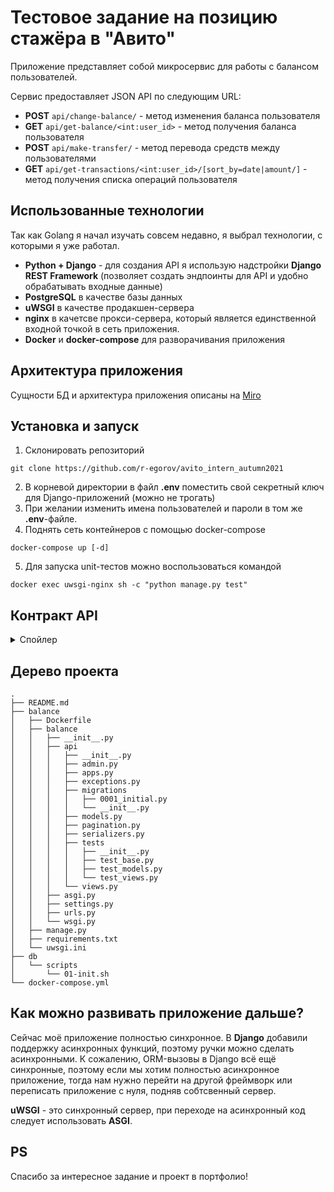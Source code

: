 # Тестовое задание на позицию стажёра в "Авито"
Приложение представляет собой микросервис для работы с балансом пользователей.

Сервис предоставляет JSON API по следующим URL:
- **POST** `api/change-balance/` - метод изменения баланса пользователя
- **GET** `api/get-balance/<int:user_id>` - метод получения баланса пользователя
- **POST** `api/make-transfer/` - метод перевода средств между пользователями
- **GET** `api/get-transactions/<int:user_id>/[sort_by=date|amount/]` - метод получения списка операций пользователя

## Использованные технологии
Так как Golang я начал изучать совсем недавно, я выбрал технологии, с которыми я уже работал.
* **Python + Django** - для создания API я использую надстройки **Django REST Framework** (позволяет создать эндпоинты для API и удобно обрабатывать входные данные)
* **PostgreSQL** в качестве базы данных
* **uWSGI** в качестве продакшен-сервера
* **nginx** в качетсве прокси-сервера, который является единственной входной точкой в сеть приложения.
* **Docker** и **docker-compose** для разворачивания приложения

## Архитектура приложения
Сущности БД и архитектура приложения описаны на [Miro](https://miro.com/app/board/o9J_lyxUyZo=/)

## Установка и запуск
1. Склонировать репозиторий
```
git clone https://github.com/r-egorov/avito_intern_autumn2021
```
2. В корневой директории в файл **.env** поместить свой секретный ключ для Django-приложений (можно не трогать)
3. При желании изменить имена пользователей и пароли в том же **.env**-файле.
4. Поднять сеть контейнеров с помощью docker-compose
```
docker-compose up [-d]
```
5. Для запуска unit-тестов можно воспользоваться командой
```
docker exec uwsgi-nginx sh -c "python manage.py test"
```

## Контракт API
<details>
  <summary>Спойлер</summary>
  В каждом методе входные данные валидируются. При ошибках возрващается соответстующий код ответа и ошибка в ответном JSON.
  Данные сообщений должны быть обёрнуты в поле `data`, например:
  
  ```
  POST api/change-balance/
  
  {
    "data": {
        "user_id": 1,
        "amount": 10000.00
    }
  }
  ```
  
  **Метод изменения баланса пользователя**
  
  Принимает `user_id` пользователя и `amount` - то, на сколько изменить баланс пользователя. `amount` может быть отрицательным, для списания средств у пользователя.
  В случае, если пользователя с таким `user_id` не существует, то проверяет операцию: списываются ли средства или зачисляются. Если зачисляются, то создаёт   `Balance` с `user_id`.
  
  ```
  POST api/change-balance/ (ChangeBalanceIn) -> ChangeBalanceOut
  
  message ChangeBalanceIn {
    user_id int
    amount float
  }
  
  message ChangeBalanceOut {
    user_id int
    balance float
    last_update datetime
  }
  ```
  
  Коды ответов:
  - `200 OK` - успешное списание средств
  - `201 CREATED` - первое зачисление средств a.k.a. создание нового `Balance`
  - `404 NOT FOUND` - пользователь с `user_id` не найден, списание средств невозможно
  
  
  **Метод получения баланса пользователя**
  
  Принимает `user_id` пользователя.
  
  ```
  GET api/get-balance/<int:user_id> -> GetBalanceOut
  
  message GetBalanceOut {
    user_id int
    balance float
    last_update datetime
  }
  ```
  
  Коды ответов:
  - `200 OK` - запрос выполнен успешно
  - `404 NOT FOUND` - пользователь с `user_id` не найден
  
  **Метод перевода средств от одного пользователя другому**
  
  Принимает:
  - `source_id` - идентификатор пользователя, у которого списываются средства
  - `target_id` - идентификатор пользователя, которому зачисляются средства
  - `amount` - сумма средств для перевода. Не может быть отрицательной.
  
  Возвращает описание сущности `Transaction`.
  
  ```
  POST api/make-transfer/ (MakeTransferIn) -> MakeTransferOut
  
  message MakeTransferIn {
    source_id int
    target_id int
    amount float
  }
  
  message MakeTransferOut {
    source_id int
    target_id int
    amount float
    comment string
    timestamg datetime
  }
  
  Коды ответов:
  - `200 OK` - запрос выполнен успешно
  - `404 NOT FOUND` - пользователь с `source_id` или `target_id` не найден (в ответном сообщение указано, в каком идентификаторе ошибка)
  - `400 BAD REQUEST` - у пользователя, с баланса которого должны быть списаны средства, средств не хватает
  
  ```
  
  Пример исходного сообщения:
  ```
  {
    "data": {
    	"source_id": 2,
    	"target_id": 3,
    	"amount": 1500
    }
  }
  ```
  
  **Метод получения списка операций**
  
  Принимает `user_id` пользователя в URL, а также опциональный параметр `sort_by`, который может быть либо `date`, либо `amount`.
  По умолчанию на странице 10 операций, отсортированных по дате, от новой операции к старой.
  
  Принимает: 
    - `user_id` - идентификатор пользователя
    - `sort_by` - параметр сортировки.
  
  Возвращает список сущностей `Transactions`.
    
  ```
  GET api/get-transactions/<int:user_id>/[sort_by=date|amount/] -> GetTransactionsOut
  
  message GetTransactionsOut {
    count int
    next link
    previous link
    results list[Transaction]
  }
  ```
  
  Коды ответов:
  - `200 OK` - запрос выполнен успешно
  - `404 NOT FOUND` - пользователь с `user_id` не найден
  - `400 BAD REQUEST` - в `sort_by` передали невалидный параметр
  
</details>
  
## Дерево проекта
  
  ```
  .
  ├── README.md
  ├── balance
  │   ├── Dockerfile
  │   ├── balance
  │   │   ├── __init__.py
  │   │   ├── api
  │   │   │   ├── __init__.py
  │   │   │   ├── admin.py
  │   │   │   ├── apps.py
  │   │   │   ├── exceptions.py
  │   │   │   ├── migrations
  │   │   │   │   ├── 0001_initial.py
  │   │   │   │   └── __init__.py
  │   │   │   ├── models.py
  │   │   │   ├── pagination.py
  │   │   │   ├── serializers.py
  │   │   │   ├── tests
  │   │   │   │   ├── __init__.py
  │   │   │   │   ├── test_base.py
  │   │   │   │   ├── test_models.py
  │   │   │   │   └── test_views.py
  │   │   │   └── views.py
  │   │   ├── asgi.py
  │   │   ├── settings.py
  │   │   ├── urls.py
  │   │   └── wsgi.py
  │   ├── manage.py
  │   ├── requirements.txt
  │   └── uwsgi.ini
  ├── db
  │   └── scripts
  │       └── 01-init.sh
  └── docker-compose.yml
  ```

## Как можно развивать приложение дальше?
  Сейчас моё приложение полностью синхронное. В **Django** добавили поддержку асинхронных функций, поэтому ручки можно сделать асинхронными. К сожалению, ORM-вызовы в Django всё ещё синхронные, поэтому если мы хотим полностью асинхронное приложение, тогда нам нужно перейти на другой фреймворк или переписать приложение с нуля, подняв собтсвенный сервер.
  
  **uWSGI** - это синхронный сервер, при переходе на асинхронный код следует использовать **ASGI**.
  
## PS
  Спасибо за интересное задание и проект в портфолио!
